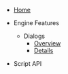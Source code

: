 * [Home](./)

* Engine Features
  * Dialogs
    * [Overview](./engine_features/dialogs_overview.md "Dialogs - Overview")
    * [Details](./engine_features/dialogs_details.md "Dialogs - Details")

* Script API
